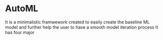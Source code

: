 # AutoML
It is a minimalistic framwework created to easily create the baseline ML model and further help the user to have a smooth model iteration process
It has four major 

